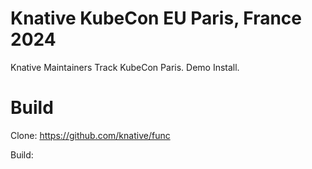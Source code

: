 # Knative KubeCon EU Paris, France 2024

Knative Maintainers Track KubeCon Paris. Demo Install. 

# Build

Clone: https://github.com/knative/func

Build: 
